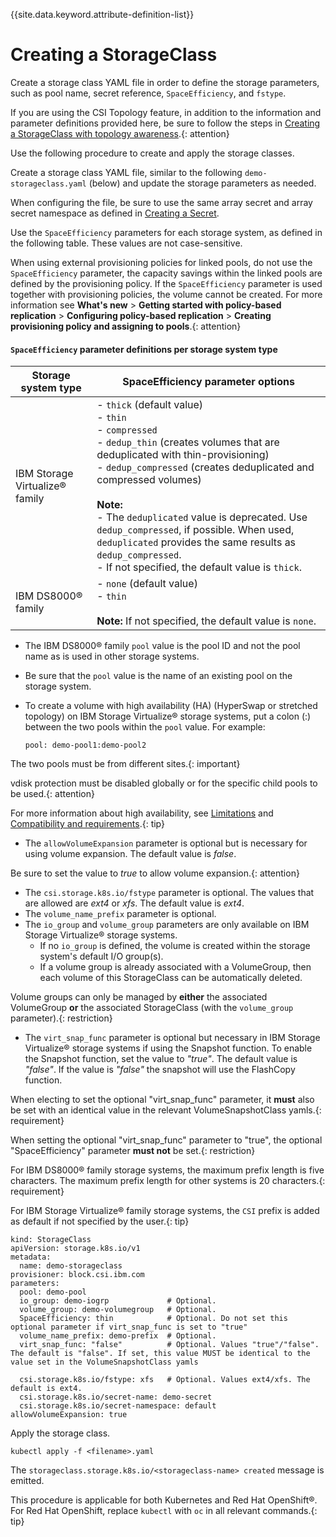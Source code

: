 
{{site.data.keyword.attribute-definition-list}}

# Creating a StorageClass

Create a storage class YAML file in order to define the storage parameters, such as pool name, secret reference, `SpaceEfficiency`, and `fstype`.

If you are using the CSI Topology feature, in addition to the information and parameter definitions provided here, be sure to follow the steps in [Creating a StorageClass with topology awareness](creating_storageclass_topology_aware.md).{: attention}

Use the following procedure to create and apply the storage classes.

Create a storage class YAML file, similar to the following `demo-storageclass.yaml` (below) and update the storage parameters as needed.

When configuring the file, be sure to use the same array secret and array secret namespace as defined in [Creating a Secret](creating_secret.md).

Use the `SpaceEfficiency` parameters for each storage system, as defined in the following table. These values are not case-sensitive.

When using external provisioning policies for linked pools, do not use the `SpaceEfficiency` parameter, the capacity savings within the linked pools are defined by the provisioning policy. If the `SpaceEfficiency` parameter is used together with provisioning policies, the volume cannot be created. For more information see **What's new** > **Getting started with policy-based replication** > **Configuring policy-based replication** > **Creating provisioning policy and assigning to pools**.{: attention}

#### `SpaceEfficiency` parameter definitions per storage system type

|Storage system type|SpaceEfficiency parameter options|
|-------------------|---------------------------------|
|IBM Storage Virtualize® family|- `thick` (default value)<br />- `thin`<br />- `compressed`<br />- `dedup_thin` (creates volumes that are deduplicated with thin-provisioning)<br />- `dedup_compressed` (creates deduplicated and compressed volumes)<br /><br /> **Note:** <br />- The `deduplicated` value is deprecated. Use `dedup_compressed`, if possible. When used, `deduplicated` provides the same results as `dedup_compressed`.<br />- If not specified, the default value is `thick`.|
|IBM DS8000® family| - `none` (default value) <br />- `thin`<br /><br /> **Note:** If not specified, the default value is `none`.|

- The IBM DS8000® family `pool` value is the pool ID and not the pool name as is used in other storage systems.
- Be sure that the `pool` value is the name of an existing pool on the storage system.
- To create a volume with high availability (HA) (HyperSwap or stretched topology) on IBM Storage Virtualize® storage systems, put a colon (:) between the two pools within the `pool` value. For example:
  
  `pool: demo-pool1:demo-pool2`
  
The two pools must be from different sites.{: important}

vdisk protection must be disabled globally or for the specific child pools to be used.{: attention}
   
For more information about high availability, see [Limitations](../release_notes/limitations.md) and [Compatibility and requirements](../installation/install_compatibility_requirements.md).{: tip}

- The `allowVolumeExpansion` parameter is optional but is necessary for using volume expansion. The default value is _false_.

Be sure to set the value to _true_ to allow volume expansion.{: attention}

- The `csi.storage.k8s.io/fstype` parameter is optional. The values that are allowed are _ext4_ or _xfs_. The default value is _ext4_.
- The `volume_name_prefix` parameter is optional.
- The `io_group` and `volume_group` parameters are only available on IBM Storage Virtualize® storage systems.
  - If no `io_group` is defined, the volume is created within the storage system's default I/O group(s).
  - If a volume group is already associated with a VolumeGroup, then each volume of this StorageClass can be automatically deleted.

Volume groups can only be managed by **either** the associated VolumeGroup **or** the associated StorageClass (with the `volume_group` parameter).{: restriction}

- The `virt_snap_func` parameter is optional but necessary in IBM Storage Virtualize® storage systems if using the Snapshot function. To enable the Snapshot function, set the value to _"true"_. The default value is _"false"_. If the value is _"false"_ the snapshot will use the FlashCopy function.

When electing to set the optional "virt_snap_func" parameter, it **must** also be set with an identical value in the relevant VolumeSnapshotClass yamls.{: requirement}

When setting the optional "virt_snap_func" parameter to "true", the optional "SpaceEfficiency" parameter **must not** be set.{: restriction}

For IBM DS8000® family storage systems, the maximum prefix length is five characters. The maximum prefix length for other systems is 20 characters.{: requirement}

For IBM Storage Virtualize® family storage systems, the `CSI` prefix is added as default if not specified by the user.{: tip}

    kind: StorageClass
    apiVersion: storage.k8s.io/v1
    metadata:
      name: demo-storageclass
    provisioner: block.csi.ibm.com
    parameters:
      pool: demo-pool
      io_group: demo-iogrp             # Optional.
      volume_group: demo-volumegroup   # Optional.
      SpaceEfficiency: thin            # Optional. Do not set this optional parameter if virt_snap_func is set to "true"
      volume_name_prefix: demo-prefix  # Optional.
      virt_snap_func: "false"          # Optional. Values "true"/"false". The default is "false". If set, this value MUST be identical to the value set in the VolumeSnapshotClass yamls

      csi.storage.k8s.io/fstype: xfs   # Optional. Values ext4/xfs. The default is ext4.
      csi.storage.k8s.io/secret-name: demo-secret
      csi.storage.k8s.io/secret-namespace: default
    allowVolumeExpansion: true

Apply the storage class.

    kubectl apply -f <filename>.yaml

The `storageclass.storage.k8s.io/<storageclass-name> created` message is emitted.

This procedure is applicable for both Kubernetes and Red Hat OpenShift®. For Red Hat OpenShift, replace `kubectl` with `oc` in all relevant commands.{: tip}

